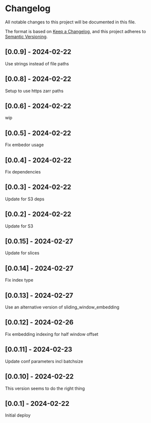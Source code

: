 # Changelog
All notable changes to this project will be documented in this file.

The format is based on [Keep a Changelog](https://keepachangelog.com/en/1.0.0/),
and this project adheres to [Semantic Versioning](https://semver.org/spec/v2.0.0.html).

## [0.0.9] - 2024-02-22
Use strings instead of file paths

## [0.0.8] - 2024-02-22
Setup to use https zarr paths 

## [0.0.6] - 2024-02-22
wip

## [0.0.5] - 2024-02-22
Fix embedor usage

## [0.0.4] - 2024-02-22
Fix dependencies

## [0.0.3] - 2024-02-22
Update for S3 deps

## [0.0.2] - 2024-02-22
Update for S3

## [0.0.15] - 2024-02-27
Update for slices

## [0.0.14] - 2024-02-27
Fix index type

## [0.0.13] - 2024-02-27
Use an alternative version of sliding_window_embedding

## [0.0.12] - 2024-02-26
Fix embedding indexing for half window offset

## [0.0.11] - 2024-02-23
Update conf parameters incl batchsize

## [0.0.10] - 2024-02-22
This version seems to do the right thing

## [0.0.1] - 2024-02-22
Initial deploy
